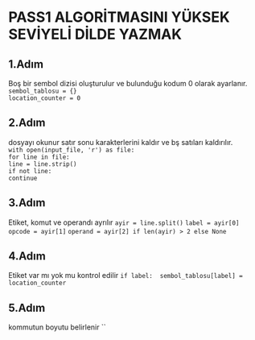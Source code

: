 # PASS1 ALGORİTMASINI YÜKSEK SEVİYELİ DİLDE YAZMAK

## 1.Adım
Boş bir sembol dizisi oluşturulur ve bulunduğu kodum 0 olarak ayarlanır.<br>
`sembol_tablosu = {} ` <br>
`location_counter = 0 `
## 2.Adım
dosyayı okunur satır sonu karakterlerini kaldır ve bş satıları kaldırılır. <br>
`with open(input_file, 'r') as file:` <br>
        `for line in file:`<br>
            `line = line.strip() `<br>
            `if not line:`<br>
                `continue`
## 3.Adım
Etiket, komut ve operandı ayrılır
`ayir = line.split()`
`label = ayir[0]`
`opcode = ayir[1]`
`operand = ayir[2] if len(ayir) > 2 else None`
## 4.Adım
Etiket var mı yok mu kontrol edilir
`if label: 
 sembol_tablosu[label] = location_counter`
## 5.Adım
kommutun boyutu belirlenir
``
